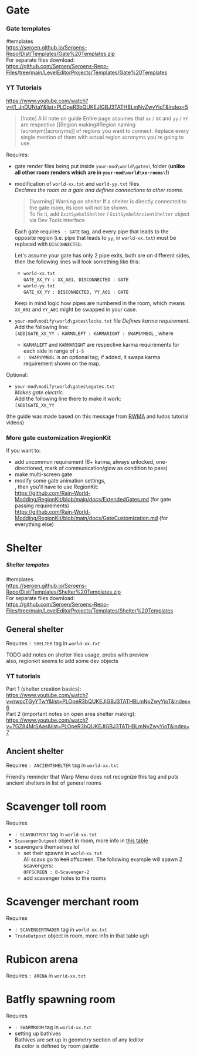 # Gate  
### Gate templates
#templates  
https://seroen.github.io/Seroens-Repo/Dist/Templates/Gate%20Templates.zip  
For separate files download:  
https://github.com/Seroen/Seroens-Repo-Files/tree/main/LevelEditorProjects/Templates/Gate%20Templates  
### YT Tutorials  
https://www.youtube.com/watch?v=t1_JnDUNtaY&list=PLOpeR3bQUKEJIGBJ3TATHBLmNvZwyYioT&index=5

> [!note] A lil note on guide 
> Entire page assumes that `xx` / `XX` and `yy` / `YY` are respective [[Region making#Region naming (acronym)|acronyms]] of regions you want to connect. Replace every single mention of them with actual region acronyms you're going to use. 

Requires:
- gate render files being put inside `your-mod\world\gates\` folder (**unlike all other room renders which are in `your-mod\world\xx-rooms\`!**)
- modification of `world-xx.txt` and `world-yy.txt` files  
	*Declares the room as a gate and defines connections to other rooms.*
	> [!warning] Warning on shelter
	> If a shelter is directly connected to the gate room, its icon will not be shown.  
	> To fix it, add `ExitSymbolShelter` / `ExitSymbolAncientShelter` object via Dev Tools interface. 
	
	Each gate requires ` : GATE` tag, and every pipe that leads to the opposite region (i.e. pipe that leads to `yy`, in `world-xx.txt`) must be replaced with `DISCONNECTED.`  
	
	Let's assume your gate has only 2 pipe exits, both are on different sides, then the following lines will look something like this:  
	- `world-xx.txt`  
	`GATE_XX_YY : XX_A01, DISCONNECTED : GATE`
	-  `world-yy.txt`  
	`GATE_XX_YY : DISCONNECTED, YY_A01 : GATE`  
	
	Keep in mind logic how pipes are numbered in the room, which means `XX_A01` and `YY_A01` might be swapped in your case. 
- `your-mod\modify\world\gates\locks.txt` file
	*Defines karma requirement.*  
	Add the following line:  
	`[ADD]GATE_XX_YY : KARMALEFT : KARMARIGHT : SWAPSYMBOL` , where  
	- `KARMALEFT` and `KARMARIGHT` are respective karma requirements for each side in range of `1-5`
	- `: SWAPSYMBOL` is an optional tag; if added, it swaps karma requirement shown on the map.
	

Optional:
- `your-mod\modify\world\gates\egates.txt`  
	*Makes gate electric.*  
	Add the following line there to make it work:  
	`[ADD]GATE_XX_YY`

(the guide was made based on this message from [RWMA](https://discord.com/channels/1083481230839922688/1083485771949949019/1205579329413709876) and ludos tutorial videos)
### More gate customization #regionKit

If you want to:  
- add uncommon requirement (6+ karma, always unlocked, one-directioned, mark of communication/glow as condition to pass)  
- make multi-screen gate  
- modify some gate animation settings,  
, then you'll have to use RegionKit:  
https://github.com/Rain-World-Modding/RegionKit/blob/main/docs/ExtendedGates.md (for gate passing requirements)  
https://github.com/Rain-World-Modding/RegionKit/blob/main/docs/GateCustomization.md (for everything else)

# Shelter  

##### Shelter tempates
#templates  
https://seroen.github.io/Seroens-Repo/Dist/Templates/Shelter%20Templates.zip  
For separate files download:  
https://github.com/Seroen/Seroens-Repo-Files/tree/main/LevelEditorProjects/Templates/Shelter%20Templates  

## General shelter
Requires `: SHELTER` tag in `world-xx.txt`

TODO add notes on shelter tiles usage, probs with preview  
also, regionkit seems to add some dev objects
### YT tutorials  
Part 1 (shelter creation basics):  
https://www.youtube.com/watch?v=nwpcTGyYTwY&list=PLOpeR3bQUKEJIGBJ3TATHBLmNvZwyYioT&index=6  
Part 2 (important notes on open area shelter making):  
https://www.youtube.com/watch?v=7GZ84MrSAas&list=PLOpeR3bQUKEJIGBJ3TATHBLmNvZwyYioT&index=7  


## Ancient shelter
Requires `: ANCIENTSHELTER` tag in `world-xx.txt`

Friendly reminder that Warp Menu does not recognize this tag and puts ancient shelters in list of general rooms
# Scavenger toll room
Requires
- `: SCAVOUTPOST` tag in `world-xx.txt`
- `ScavengerOutpost` object in room, more info in [this table](https://rainworldmodding.miraheze.org/wiki/Dev_Tools#Object_Library)
- scavengers themselves lol
	- set their spawns in `world-xx.txt`  
		All scavs go to ~~hell~~ offscreen. The following example will spawn 2 scavengers:  
		`OFFSCREEN : 0-Scavenger-2`  
	- add scavenger holes to the rooms
# Scavenger merchant room
Requires
- `: SCAVENGERTRADER` tag in `world-xx.txt`
- `TradeOutpost` object in room, more info in that table ugh

# Rubicon arena
Requires `: ARENA` in `world-xx.txt`

# Batfly spawning room
Requires 
- `: SWARMROOM` tag in `world-xx.txt`
- setting up bathives  
	Bathives are set up in geometry section of any leditor    
	its color is defined by room palette
